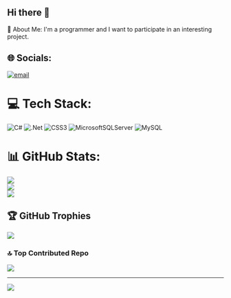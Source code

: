 ## Hi there 👋

💫 About Me:
I'm a programmer and I want to participate in an interesting project.


## 🌐 Socials:
[![email](https://img.shields.io/badge/Email-D14836?logo=gmail&logoColor=white)](mailto:alekskisel5250@gmail.com) 

# 💻 Tech Stack:
![C#](https://img.shields.io/badge/c%23-%23239120.svg?style=for-the-badge&logo=csharp&logoColor=white) ![.Net](https://img.shields.io/badge/.NET-5C2D91?style=for-the-badge&logo=.net&logoColor=white) ![CSS3](https://img.shields.io/badge/css3-%231572B6.svg?style=for-the-badge&logo=css3&logoColor=white) ![MicrosoftSQLServer](https://img.shields.io/badge/Microsoft%20SQL%20Server-CC2927?style=for-the-badge&logo=microsoft%20sql%20server&logoColor=white) ![MySQL](https://img.shields.io/badge/mysql-4479A1.svg?style=for-the-badge&logo=mysql&logoColor=white)
# 📊 GitHub Stats:
![](https://github-readme-stats.vercel.app/api?username=AlexanderKisel&theme=shadow_blue&hide_border=false&include_all_commits=true&count_private=false)<br/>
![](https://nirzak-streak-stats.vercel.app/?user=AlexanderKisel&theme=shadow_blue&hide_border=false)<br/>
![](https://github-readme-stats.vercel.app/api/top-langs/?username=AlexanderKisel&theme=shadow_blue&hide_border=false&include_all_commits=true&count_private=false&layout=compact)

## 🏆 GitHub Trophies
![](https://github-profile-trophy.vercel.app/?username=AlexanderKisel&theme=shadow_blue&no-frame=false&no-bg=true&margin-w=4)

### 🔝 Top Contributed Repo
![](https://github-contributor-stats.vercel.app/api?username=AlexanderKisel&limit=5&theme=shadow_blue&combine_all_yearly_contributions=true)

---
[![](https://visitcount.itsvg.in/api?id=AlexanderKisel&icon=1&color=1)](https://visitcount.itsvg.in)
